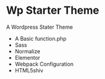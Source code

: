 # Wp Starter Theme
A Wordpress Stater Theme
<br>
<ul>
  <li>A Basic function.php </li>
  <li>Sass</li>
  <li>Normalize</li>
  <li>Elementor</li>
  <li>Webpack Configuration</li>
  <li>HTML5shiv</li>
</ul>

